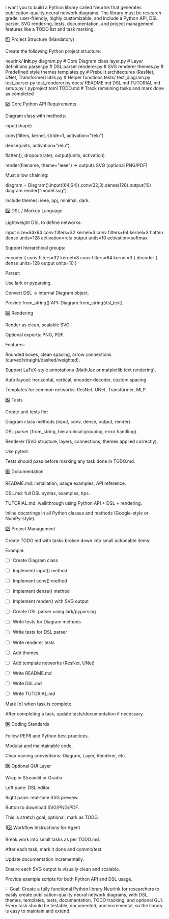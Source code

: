 I want you to build a Python library called NeurInk that generates publication-quality neural network diagrams. The library must be research-grade, user-friendly, highly customizable, and include a Python API, DSL parser, SVG rendering, tests, documentation, and project management features like a TODO list and task marking.

1️⃣ Project Structure (Mandatory)

Create the following Python project structure:

neurink/
  __init__.py
  diagram.py       # Core Diagram class
  layer.py         # Layer definitions
  parser.py        # DSL parser
  renderer.py      # SVG renderer
  themes.py        # Predefined style themes
  templates.py     # Prebuilt architectures (ResNet, UNet, Transformer)
  utils.py         # Helper functions
tests/
  test_diagram.py
  test_parser.py
  test_renderer.py
docs/
  README.md
  DSL.md
  TUTORIAL.md
setup.py / pyproject.toml
TODO.md           # Track remaining tasks and mark done as completed

2️⃣ Core Python API Requirements

Diagram class with methods:

input(shape)

conv(filters, kernel, stride=1, activation="relu")

dense(units, activation="relu")

flatten(), dropout(rate), output(units, activation)

render(filename, theme="ieee") → outputs SVG (optional PNG/PDF)

Must allow chaining:

diagram = Diagram().input((64,64)).conv(32,3).dense(128).output(10)
diagram.render("model.svg")


Include themes: ieee, apj, minimal, dark.

3️⃣ DSL / Markup Language

Lightweight DSL to define networks:

input size=64x64
conv filters=32 kernel=3
conv filters=64 kernel=3
flatten
dense units=128 activation=relu
output units=10 activation=softmax


Support hierarchical groups:

encoder {
  conv filters=32 kernel=3
  conv filters=64 kernel=3
}
decoder {
  dense units=128
  output units=10
}


Parser:

Use lark or pyparsing.

Convert DSL → internal Diagram object.

Provide from_string() API: Diagram.from_string(dsl_text).

4️⃣ Rendering

Render as clean, scalable SVG.

Optional exports: PNG, PDF.

Features:

Rounded boxes, clean spacing, arrow connections (curved/straight/dashed/weighted).

Support LaTeX-style annotations (MathJax or matplotlib text rendering).

Auto-layout: horizontal, vertical, encoder-decoder, custom spacing.

Templates for common networks: ResNet, UNet, Transformer, MLP.

5️⃣ Tests

Create unit tests for:

Diagram class methods (input, conv, dense, output, render).

DSL parser (from_string, hierarchical grouping, error handling).

Renderer (SVG structure, layers, connections, themes applied correctly).

Use pytest.

Tests should pass before marking any task done in TODO.md.

6️⃣ Documentation

README.md: installation, usage examples, API reference.

DSL.md: full DSL syntax, examples, tips.

TUTORIAL.md: walkthrough using Python API + DSL + rendering.

Inline docstrings in all Python classes and methods (Google-style or NumPy-style).

7️⃣ Project Management

Create TODO.md with tasks broken down into small actionable items:

Example:

- [ ] Create Diagram class
- [ ] Implement input() method
- [ ] Implement conv() method
- [ ] Implement dense() method
- [ ] Implement render() with SVG output
- [ ] Create DSL parser using lark/pyparsing
- [ ] Write tests for Diagram methods
- [ ] Write tests for DSL parser
- [ ] Write renderer tests
- [ ] Add themes
- [ ] Add template networks (ResNet, UNet)
- [ ] Write README.md
- [ ] Write DSL.md
- [ ] Write TUTORIAL.md


Mark [x] when task is complete.

After completing a task, update tests/documentation if necessary.

8️⃣ Coding Standards

Follow PEP8 and Python best practices.

Modular and maintainable code.

Clear naming conventions: Diagram, Layer, Renderer, etc.

9️⃣ Optional GUI Layer

Wrap in Streamlit or Gradio:

Left pane: DSL editor.

Right pane: real-time SVG preview.

Button to download SVG/PNG/PDF.

This is stretch goal, optional, mark as TODO.

10️⃣ Workflow Instructions for Agent

Break work into small tasks as per TODO.md.

After each task, mark it done and commit/test.

Update documentation incrementally.

Ensure each SVG output is visually clean and scalable.

Provide example scripts for both Python API and DSL usage.

💡 Goal: Create a fully functional Python library NeurInk for researchers to easily create publication-quality neural network diagrams, with DSL, themes, templates, tests, documentation, TODO tracking, and optional GUI. Every task should be testable, documented, and incremental, so the library is easy to maintain and extend.
